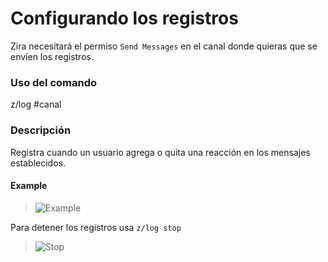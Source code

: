 # Configurando los registros

Zira necesitará el permiso `Send Messages` en el canal donde quieras que se envíen los registros.

### Uso del comando

z/log #canal

### Descripción

Registra cuando un usuario agrega o quita una reacción en los mensajes establecidos.

#### Example

>![Example](https://stuff.zira.pw/files/1527371217640.png)

Para detener los registros usa `z/log stop`

>![Stop](https://stuff.zira.pw/files/1527371260353.png)
